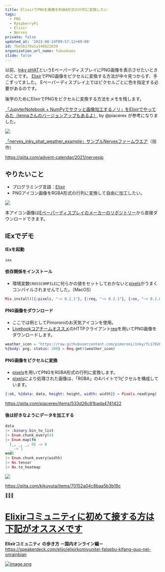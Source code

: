 ```yaml
---
title: ElixirでPNGを画像をRGBA形式の行列に変換したい
tags:
  - PNG
  - RaspberryPi
  - Elixir
  - Nerves
private: false
updated_at: '2023-08-14T09:57:12+09:00'
id: 7be5b170a1a148b22039
organization_url_name: fukuokaex
slide: false
---
```


[Elixir]: https://elixir-lang.org/docs.html
[Nerves]: https://hexdocs.pm/nerves/getting-started.html
[pixels]: https://hexdocs.pm/pixels/Pixels.html
[Inky pHAT]: https://shop.pimoroni.com/products/inky-phat?variant=12549254217811

以前、[Inky pHAT]というEペーパーディスプレイにPNG画像を表示させたいときのことです。
[Elixir]でPNG画像をピクセルに変換する方法が中々見つからず、手こずってました。
Eペーパーディスプレイ上ではピクセルごとに色を指定する必要があるのです。

後学のためにElixirでPNGをピクセルに変換する方法をメモを残します。

[「JupyterNotebook + NumPyでサクッと画像加工するノリ」をElixirでやってみた（lennaさんのバージョンアップもあるよ）](https://qiita.com/piacerex/items/533d26c81bada4741422) by @piacerex が参考になりました。

[![](https://user-images.githubusercontent.com/7563926/146623097-445833c7-a37a-44f1-a893-3a83a6337328.jpg)](https://github.com/mnishiguchi/nerves_inky_phat_weather_example)

[「nerves_inky_phat_weather_example」サンプルNervesファームウエア](https://github.com/mnishiguchi/nerves_inky_phat_weather_example)（拙作）

https://qiita.com/advent-calendar/2021/nervesjp

## やりたいこと

- プログラミング言語：[Elixir]
- PNGアイコン画像をRGBA形式の行列に変換して自由に加工したい。

![](https://raw.githubusercontent.com/pimoroni/inky/fc17026df35447c1147e9bfa38988e89e75c80e6/examples/phat/resources/icon-sun.png)

本アイコン画像は[Eペーパーディスプレイのメーカーのリポジトリー](https://github.com/pimoroni/inky)から直接ダウンロードできます。

## IExでデモ

#### IExを起動

```
iex
```

#### 依存関係をインストール

- 環境変数`CROSSCOMPILE`に何らかの値をセットしておかないと[pixels]がうまくコンパイルされませんでした。（MacOS）

```elixir
Mix.install([{:pixels, "~> 0.2.1"}, {:req, "~> 0.2.1"}, {:nx, "~> 0.1.0"}], system_env: [{"CROSSCOMPILE", "1"}])
```

#### PNG画像をダウンロード

- ここでは例としてPimoroniのお天気アイコンを使用。
- [Livebookコアチームオススメ](https://github.com/livebook-dev/nerves_livebook/pull/148)のHTTPクライアント[req](https://hex.pm/packages/req)を用いてPNG画像をダウンロードします。


```elixir
weather_icon = "https://raw.githubusercontent.com/pimoroni/inky/fc17026df35447c1147e9bfa38988e89e75c80e6/examples/phat/resources/icon-sun.png"
%{body: png, status: 200} = Req.get!(weather_icon)
```

#### PNG画像をピクセルに変換

- [pixels]を用いてPNGをRGBA形式の行列に変換します。
- [pixels]により処理された画像は、「RGBA」の4バイトで1ピクセルを構成しています。

```elixir
{:ok, %{data: data, height: height, width: width}} = Pixels.read(png)
```

https://qiita.com/piacerex/items/533d26c81bada4741422

#### 後は好きなようにデータを加工する

```elixir
data
|> :binary.bin_to_list
|> Enum.chunk_every(4)
|> Enum.map(fn
  [_, _, _, 0] -> 0
  _ -> 1
end)
|> Enum.chunk_every(width)
|> Nx.tensor
|> Nx.to_heatmap
```

![](https://user-images.githubusercontent.com/7563926/149340069-abd39290-5f94-41f7-8a3d-e5ef28744ea9.png)

https://qiita.com/kikuyuta/items/70152a04c8baa5b3b19c

:tada::tada::tada:

# <u><b>Elixirコミュニティに初めて接する方は下記がオススメです</b></u>

**Elixirコミュニティ の歩き方 －国内オンライン編－**<br>
https://speakerdeck.com/elijo/elixirkomiyunitei-falsebu-kifang-guo-nei-onrainbian

[![image.png](https://qiita-image-store.s3.ap-northeast-1.amazonaws.com/0/155423/f891b7ad-d2c4-3303-915b-f831069e28a4.png)](https://speakerdeck.com/elijo/elixirkomiyunitei-falsebu-kifang-guo-nei-onrainbian)
